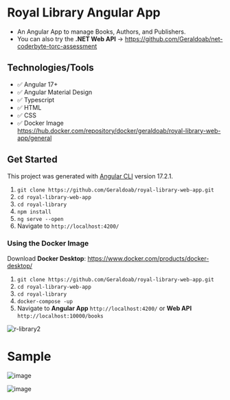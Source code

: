 # Royal Library Angular App

- An Angular App to manage Books, Authors, and Publishers.
- You can also try the **.NET Web API** -> https://github.com/Geraldoab/net-coderbyte-torc-assessment

## Technologies/Tools

- :white_check_mark: Angular 17+
- :white_check_mark: Angular Material Design
- :white_check_mark: Typescript
- :white_check_mark: HTML
- :white_check_mark: CSS
- :white_check_mark: Docker Image https://hub.docker.com/repository/docker/geraldoab/royal-library-web-app/general

## Get Started

This project was generated with [Angular CLI](https://github.com/angular/angular-cli) version 17.2.1.

1) ```git clone https://github.com/Geraldoab/royal-library-web-app.git```
2) ```cd royal-library-web-app```
3) ```cd royal-library```
4) ```npm install```
5) ```ng serve --open```
6) Navigate to ```http://localhost:4200/```

### Using the Docker Image

Download **Docker Desktop**: https://www.docker.com/products/docker-desktop/

1) ```git clone https://github.com/Geraldoab/royal-library-web-app.git```
2) ```cd royal-library-web-app```
3) ```cd royal-library```
4) ```docker-compose -up```
5) Navigate to **Angular App** ```http://localhost:4200/``` or **Web API** ```http://localhost:10000/books```

![r-library2](https://github.com/Geraldoab/royal-library-web-app/assets/3846304/cd9b0d51-c7ce-48a2-9b10-bb1d7d046d1c)

# Sample
![image](https://github.com/Geraldoab/royal-library-web-app/assets/3846304/1e28cc67-a4c7-41ac-94ae-36ce0e71b2af)

![image](https://github.com/Geraldoab/royal-library-web-app/assets/3846304/aac55c9c-e579-44ba-862b-74629f2edb6a)



